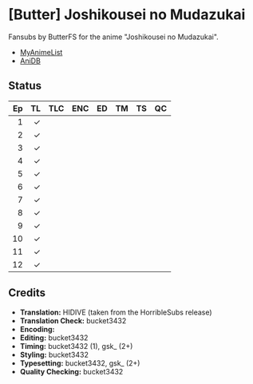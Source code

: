 # \[Butter] Joshikousei no Mudazukai

Fansubs by ButterFS for the anime "Joshikousei no Mudazukai".

* [MyAnimeList](https://myanimelist.net/anime/38619/Joshikousei_no_Mudazukai)
* [AniDB](https://anidb.net/perl-bin/animedb.pl?show=anime&aid=14471)

## Status

| Ep | TL | TLC | ENC | ED | TM | TS | QC |
|---:|---:|:---:|:---:|:--:|:--:|:--:|:--:|
|  1 | ✓  |     |     |    |    |    |    |
|  2 | ✓  |     |     |    |    |    |    |
|  3 | ✓  |     |     |    |    |    |    |
|  4 | ✓  |     |     |    |    |    |    |
|  5 | ✓  |     |     |    |    |    |    |
|  6 | ✓  |     |     |    |    |    |    |
|  7 | ✓  |     |     |    |    |    |    |
|  8 | ✓  |     |     |    |    |    |    |
|  9 | ✓  |     |     |    |    |    |    |
| 10 | ✓  |     |     |    |    |    |    |
| 11 | ✓  |     |     |    |    |    |    |
| 12 | ✓  |     |     |    |    |    |    |

## Credits

* **Translation:** HIDIVE (taken from the HorribleSubs release)
* **Translation Check:** bucket3432
* **Encoding:**
* **Editing:** bucket3432
* **Timing:** bucket3432 (1), gsk\_ (2+)
* **Styling:** bucket3432
* **Typesetting:** bucket3432, gsk\_ (2+)
* **Quality Checking:** bucket3432
